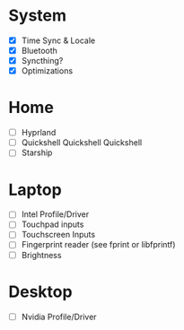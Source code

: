 # System 
- [x]  Time Sync & Locale 
- [x] Bluetooth
- [x] Syncthing?
- [x] Optimizations
# Home
- [ ] Hyprland
- [ ] Quickshell Quickshell Quickshell
- [ ] Starship 
# Laptop
- [ ] Intel Profile/Driver
- [ ] Touchpad inputs
- [ ] Touchscreen Inputs
- [ ] Fingerprint reader (see fprint or libfprintf)
- [ ] Brightness 
# Desktop
- [ ] Nvidia Profile/Driver